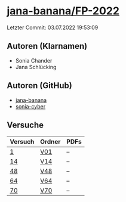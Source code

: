 # [jana-banana/FP-2022](https://github.com/jana-banana/FP-2022)

Letzter Commit: 03.07.2022 19:53:09

## Autoren (Klarnamen)
- Sonia Chander
- Jana Schlücking

## Autoren (GitHub)
- [jana-banana](https://github.com/jana-banana)
- [sonia-cyber](https://github.com/sonia-cyber)

## Versuche

|       Versuch        |                          Ordner                           |PDFs|
|----------------------|-----------------------------------------------------------|----|
|[1](../../versuch/1)  |[V01](https://github.com/jana-banana/FP-2022/tree/main/V01)|–   |
|[14](../../versuch/14)|[V14](https://github.com/jana-banana/FP-2022/tree/main/V14)|–   |
|[48](../../versuch/48)|[V48](https://github.com/jana-banana/FP-2022/tree/main/V48)|–   |
|[64](../../versuch/64)|[V64](https://github.com/jana-banana/FP-2022/tree/main/V64)|–   |
|[70](../../versuch/70)|[V70](https://github.com/jana-banana/FP-2022/tree/main/V70)|–   |
